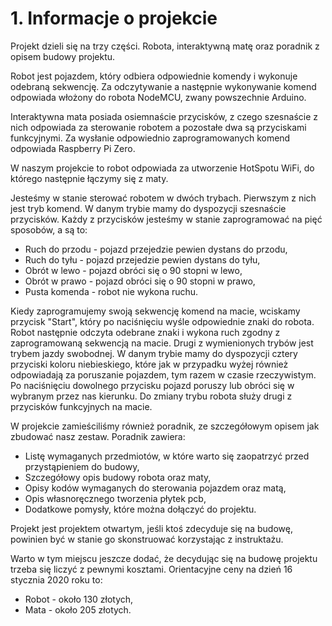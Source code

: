 # 1. **Informacje o projekcie**

Projekt dzieli się na trzy części. Robota, interaktywną matę oraz poradnik z opisem budowy projektu.

Robot jest pojazdem, który odbiera odpowiednie komendy i wykonuje odebraną sekwencję. Za odczytywanie a następnie wykonywanie komend odpowiada włożony do robota NodeMCU, zwany powszechnie Arduino. 

Interaktywna mata posiada osiemnaście przycisków, z czego szesnaście z nich odpowiada za sterowanie robotem a pozostałe dwa są przyciskami funkcyjnymi. Za wysłanie odpowiednio zaprogramowanych komend odpowiada Raspberry Pi Zero.

W naszym projekcie to robot odpowiada za utworzenie HotSpotu WiFi, do którego następnie łączymy się z maty. 

Jesteśmy w stanie sterować robotem w dwóch trybach. Pierwszym z nich jest tryb komend. W danym trybie mamy do dyspozycji szesnaście przycisków. Każdy z przycisków jesteśmy w stanie zaprogramować na pięć sposobów, a są to:

* Ruch do przodu - pojazd przejedzie pewien dystans do przodu,
* Ruch do tyłu - pojazd przejedzie pewien dystans do tyłu,
* Obrót w lewo - pojazd obróci się o 90 stopni w lewo,
* Obrót w prawo - pojazd obróci się o 90 stopni w prawo,
* Pusta komenda - robot nie wykona ruchu.

Kiedy zaprogramujemy swoją sekwencję komend na macie, wciskamy przycisk "Start", który po naciśnięciu wyśle odpowiednie znaki do robota. Robot następnie odczyta odebrane znaki i wykona ruch zgodny z zaprogramowaną sekwencją na macie. Drugi z wymienionych trybów jest trybem jazdy swobodnej. W danym trybie mamy do dyspozycji cztery przyciski koloru niebieskiego, które jak w przypadku wyżej również odpowiadają za poruszanie pojazdem, tym razem w czasie rzeczywistym. Po naciśnięciu dowolnego przycisku pojazd poruszy lub obróci się w wybranym przez nas kierunku. Do zmiany trybu robota służy drugi z przycisków funkcyjnych na macie.

W projekcie zamieściliśmy również poradnik, ze szczegółowym opisem jak zbudować nasz zestaw. Poradnik zawiera:

* Listę wymaganych przedmiotów, w które warto się zaopatrzyć przed przystąpieniem do budowy,
* Szczegółowy opis budowy robota oraz maty,
* Opisy kodów wymaganych do sterowania pojazdem oraz matą,
* Opis własnoręcznego tworzenia płytek pcb,
* Dodatkowe pomysły, które można dołączyć do projektu.

Projekt jest projektem otwartym, jeśli ktoś zdecyduje się na budowę, powinien być w stanie go skonstruować korzystając z instruktażu.

Warto w tym miejscu jeszcze dodać, że decydując się na budowę projektu trzeba się liczyć z pewnymi kosztami. Orientacyjne ceny na dzień 16 stycznia 2020 roku to:

* Robot - około 130 złotych,
* Mata - około 205 złotych.

